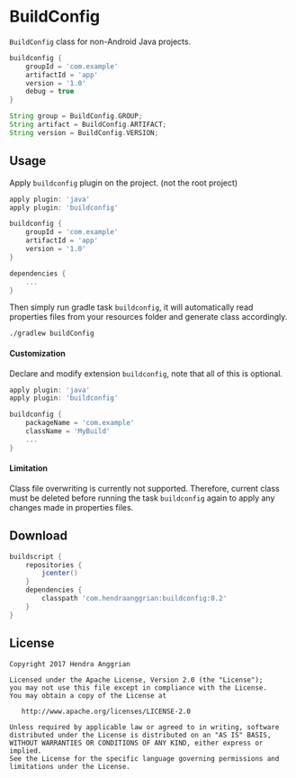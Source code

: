 BuildConfig
===========
`BuildConfig` class for non-Android Java projects.

```gradle
buildconfig {
    groupId = 'com.example'
    artifactId = 'app'
    version = '1.0'
    debug = true
}

String group = BuildConfig.GROUP;
String artifact = BuildConfig.ARTIFACT;
String version = BuildConfig.VERSION;
```

Usage
-----
Apply `buildconfig` plugin on the project. (not the root project)

```gradle
apply plugin: 'java'
apply plugin: 'buildconfig'

buildconfig {
    groupId = 'com.example'
    artifactId = 'app'
    version = '1.0'
}

dependencies {
    ...
}
```

Then simply run gradle task `buildconfig`,
it will automatically read properties files from your resources folder and generate class accordingly.

```
./gradlew buildConfig
```

#### Customization
Declare and modify extension `buildconfig`, note that all of this is optional.

```gradle
apply plugin: 'java'
apply plugin: 'buildconfig'

buildconfig {
    packageName = 'com.example'
    className = 'MyBuild'
    ...
}
```

#### Limitation
Class file overwriting is currently not supported.
Therefore, current class must be deleted before running the task `buildconfig` again to apply any changes made in properties files.

Download
--------
```gradle
buildscript {
    repositories {
        jcenter()
    }
    dependencies {
        classpath 'com.hendraanggrian:buildconfig:0.2'
    }
}
```

License
-------
    Copyright 2017 Hendra Anggrian

    Licensed under the Apache License, Version 2.0 (the "License");
    you may not use this file except in compliance with the License.
    You may obtain a copy of the License at

       http://www.apache.org/licenses/LICENSE-2.0

    Unless required by applicable law or agreed to in writing, software
    distributed under the License is distributed on an "AS IS" BASIS,
    WITHOUT WARRANTIES OR CONDITIONS OF ANY KIND, either express or implied.
    See the License for the specific language governing permissions and
    limitations under the License.
